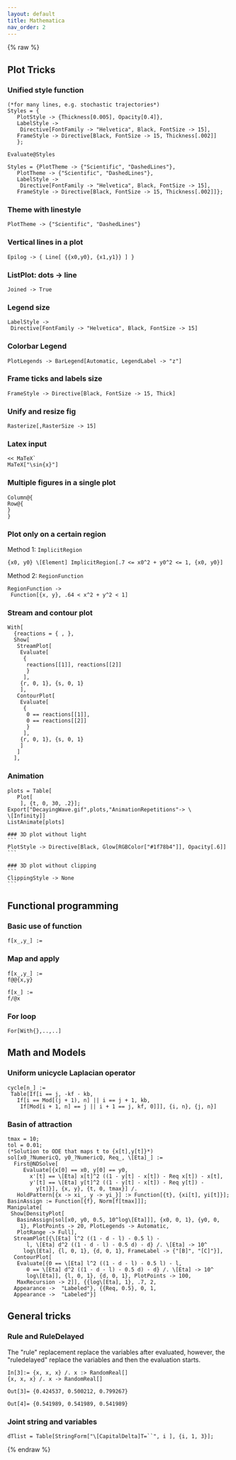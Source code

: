 ```yaml
---
layout: default
title: Mathematica
nav_order: 2
---
```

{% raw %}
## Plot Tricks

### Unified style function

```
(*for many lines, e.g. stochastic trajectories*)
Styles = {
   PlotStyle -> {Thickness[0.005], Opacity[0.4]},
   LabelStyle -> 
    Directive[FontFamily -> "Helvetica", Black, FontSize -> 15],
   FrameStyle -> Directive[Black, FontSize -> 15, Thickness[.002]]
   };

Evaluate@Styles
```

```
Styles = {PlotTheme -> {"Scientific", "DashedLines"},
   PlotTheme -> {"Scientific", "DashedLines"},
   LabelStyle -> 
    Directive[FontFamily -> "Helvetica", Black, FontSize -> 15], 
   FrameStyle -> Directive[Black, FontSize -> 15, Thickness[.002]]};
```

### Theme with linestyle

```
PlotTheme -> {"Scientific", "DashedLines"}
```

### Vertical lines in a plot

```
Epilog -> { Line[ {{x0,y0}, {x1,y1}} ] }
```

### ListPlot: dots -> line

```
Joined -> True
```
### Legend size

```
LabelStyle -> 
 Directive[FontFamily -> "Helvetica", Black, FontSize -> 15]
```

### Colorbar Legend

```
PlotLegends -> BarLegend[Automatic, LegendLabel -> "z"]
```

### Frame ticks and labels size

```
FrameStyle -> Directive[Black, FontSize -> 15, Thick]
```

### Unify and resize fig

```
Rasterize[,RasterSize -> 15]
```

### Latex input

```
<< MaTeX`
MaTeX["\sin{x}"]
```
### Multiple figures in a single plot
```
Column@{
Row@{
}
}
```

### Plot only on a certain region
Method 1: `ImplicitRegion`
```
{x0, y0} \[Element] ImplicitRegion[.7 <= x0^2 + y0^2 <= 1, {x0, y0}]
```

Method 2: `RegionFunction`

```
RegionFunction -> 
 Function[{x, y}, .64 < x^2 + y^2 < 1]
```


### Stream and contour plot 
```
With[
  {reactions = { , },
  Show[
   StreamPlot[
    Evaluate[
     {
      reactions[[1]], reactions[[2]]
      }
     ],
    {r, 0, 1}, {s, 0, 1}
    ],
   ContourPlot[
    Evaluate[
     {
      0 == reactions[[1]],
      0 == reactions[[2]]
      }
     ],
    {r, 0, 1}, {s, 0, 1}
    ]
   ]
  ],
```

### Animation

````
plots = Table[
   Plot[
    ], {t, 0, 30, .2}];
Export["DecayingWave.gif",plots,"AnimationRepetitions"-> \
\[Infinity]]
ListAnimate[plots]

### 3D plot without light
```
PlotStyle -> Directive[Black, Glow[RGBColor["#1f78b4"]], Opacity[.6]]
```

### 3D plot without clipping
```
ClippingStyle -> None
```
````

## Functional programming

### Basic use of function

```
f[x_,y_] := 
```

### Map and apply
```
f[x_,y_] :=
f@@{x,y}

f[x_] :=
f/@x
```

### For loop
```
For[With{},..,..]
```
## Math and Models 


### Uniform unicycle Laplacian operator
```
cycle[n_] := 
 Table[If[i == j, -kf - kb, 
   If[i == Mod[(j + 1), n] || i == j + 1, kb, 
    If[Mod[i + 1, n] == j || i + 1 == j, kf, 0]]], {i, n}, {j, n}]
```

### Basin of attraction

```
tmax = 10;
tol = 0.01;
(*Solution to ODE that maps t to {x[t],y[t]}*)
sol[x0_?NumericQ, y0_?NumericQ, Req_, \[Eta]_] := 
  First@NDSolve[
     Evaluate[{x[0] == x0, y[0] == y0, 
       x'[t] == \[Eta] x[t]^2 ((1 - y[t] - x[t]) - Req x[t]) - x[t], 
       y'[t] == \[Eta] y[t]^2 ((1 - y[t] - x[t]) - Req y[t]) - 
         y[t]}], {x, y}, {t, 0, tmax}] /. 
   HoldPattern[{x -> xi_, y -> yi_}] :> Function[{t}, {xi[t], yi[t]}];
BasinAssign := Function[{f}, Norm[f[tmax]]];
Manipulate[
 Show[DensityPlot[
   BasinAssign[sol[x0, y0, 0.5, 10^log\[Eta]]], {x0, 0, 1}, {y0, 0, 
    1}, PlotPoints -> 20, PlotLegends -> Automatic, 
   PlotRange -> Full], 
  StreamPlot[{\[Eta] l^2 ((1 - d - l) - 0.5 l) - 
      l, \[Eta] d^2 ((1 - d - l) - 0.5 d) - d} /. \[Eta] -> 10^
     log\[Eta], {l, 0, 1}, {d, 0, 1}, FrameLabel -> {"[B]", "[C]"}], 
  ContourPlot[
   Evaluate[{0 == \[Eta] l^2 ((1 - d - l) - 0.5 l) - l, 
      0 == \[Eta] d^2 ((1 - d - l) - 0.5 d) - d} /. \[Eta] -> 10^
      log\[Eta]], {l, 0, 1}, {d, 0, 1}, PlotPoints -> 100, 
   MaxRecursion -> 2]], {{log\[Eta], 1}, .7, 2, 
  Appearance ->  "Labeled"}, {{Req, 0.5}, 0, 1, 
  Appearance ->  "Labeled"}]

```

## General tricks

### Rule and RuleDelayed

The "rule" replacement replace the variables after evaluated, however, the "ruledelayed" replace the variables and then the evaluation starts.

```
In[3]:= {x, x, x} /. x :> RandomReal[]
{x, x, x} /. x -> RandomReal[]

Out[3]= {0.424537, 0.500212, 0.799267}

Out[4]= {0.541989, 0.541989, 0.541989}
```

### Joint string and variables

```
dTlist = Table[StringForm["\[CapitalDelta]T=``", i ], {i, 1, 3}];
```
{% endraw %}